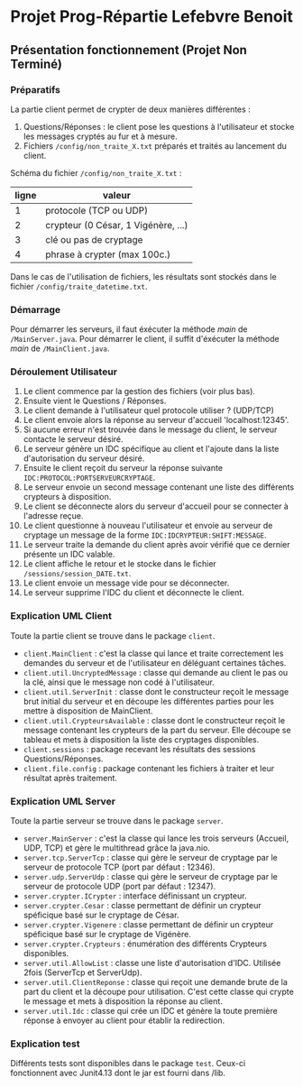 # Projet Prog-Répartie Lefebvre Benoit

## Présentation fonctionnement (Projet Non Terminé)

### Préparatifs

La partie client permet de crypter de deux manières différentes :
1. Questions/Réponses : le client pose les questions à l'utilisateur et stocke les messages cryptés au fur et à mesure.
2. Fichiers `/config/non_traite_X.txt` préparés et traités au lancement du client.
        
Schéma du fichier `/config/non_traite_X.txt` :

| ligne  | valeur                              |
| ------ | ----------------------------------- |
| 1      | protocole (TCP ou UDP)              |
| 2      | crypteur (0 César, 1 Vigénère, ...) | 
| 3      | clé ou pas de cryptage              |
| 4      | phrase à crypter (max 100c.)        |

Dans le cas de l'utilisation de fichiers, les résultats sont stockés dans le fichier `/config/traite_datetime.txt`.

### Démarrage

Pour démarrer les serveurs, il faut éxécuter la méthode *main* de `/MainServer.java`.
Pour démarrer le client, il suffit d'éxécuter la méthode *main* de `/MainClient.java`.

### Déroulement Utilisateur

1. Le client commence par la gestion des fichiers (voir plus bas).
2. Ensuite vient le Questions / Réponses.
3. Le client demande à l'utilisateur quel protocole utiliser ? (UDP/TCP)
4. Le client envoie alors la réponse au serveur d'accueil 'localhost:12345'.
5. Si aucune erreur n'est trouvée dans le message du client, le serveur contacte le serveur désiré.
6. Le serveur génère un IDC spécifique au client et l'ajoute dans la liste d'autorisation du serveur désiré.
7. Ensuite le client reçoit du serveur la réponse suivante `IDC:PROTOCOL:PORTSERVEURCRYPTAGE`.
8. Le serveur envoie un second message contenant une liste des différents crypteurs à disposition.
9. Le client se déconnecte alors du serveur d'accueil pour se connecter à l'adresse reçue.
10. Le client questionne à nouveau l'utilisateur et envoie au serveur de cryptage un message de la forme `IDC:IDCRYPTEUR:SHIFT:MESSAGE`.
11. Le serveur traite la demande du client après avoir vérifié que ce dernier présente un IDC valable.
12. Le client affiche le retour et le stocke dans le fichier `/sessions/session_DATE.txt`.
13. Le client envoie un message vide pour se déconnecter.
14. Le serveur supprime l'IDC du client et déconnecte le client.

### Explication UML Client

Toute la partie client se trouve dans le package `client`.
*  `client.MainClient` : c'est la classe qui lance et traite correctement les demandes du serveur et de l'utilisateur en déléguant certaines tâches.
*  `client.util.UncryptedMessage` : classe qui demande au client le pas ou la clé, ainsi que le message non codé à l'utilisateur.
*  `client.util.ServerInit` : classe dont le constructeur reçoit le message brut initial du serveur et en découpe les différentes parties pour les mettre à disposition de MainClient.
*  `client.util.CrypteursAvailable` : classe dont le constructeur reçoit le message contenant les crypteurs de la part du serveur. Elle découpe se tableau et mets à disposition la liste des cryptages disponibles.
*  `client.sessions` : package recevant les résultats des sessions Questions/Réponses.
*  `client.file.config` : package contenant les fichiers à traiter et leur résultat après traitement.

### Explication UML Server

Toute la partie serveur se trouve dans le package `server`.
*  `server.MainServer` : c'est la classe qui lance les trois serveurs (Accueil, UDP, TCP) et gère le multithread grâce la java.nio.
*  `server.tcp.ServerTcp` : classe qui gère le serveur de cryptage par le serveur de protocole TCP (port par défaut : 12346).
*  `server.udp.ServerUdp` : classe qui gère le serveur de cryptage par le serveur de protocole UDP (port par défaut : 12347).
*  `server.crypter.ICrypter` : interface définissant un crypteur.
*  `server.crypter.Cesar` : classe permettant de définir un crypteur spéficique basé sur le cryptage de César.
*  `server.crypter.Vigenere` : classe permettant de définir un crypteur spéficique basé sur le cryptage de Vigénère.
*  `server.crypter.Crypteurs` : énumération des différents Crypteurs disponibles.
*  `server.util.AllowList` : classe une liste d'autorisation d'IDC. Utilisée 2fois (ServerTcp et ServerUdp).
*  `server.util.ClientReponse` : classe qui reçoit une demande brute de la part du client et la découpe pour utilisation. C'est cette classe qui crypte le message et mets à disposition la réponse au client.
*  `server.util.Idc` : classe qui crée un IDC et génère la toute première réponse à envoyer au client pour établir la redirection.

### Explication test

Différents tests sont disponibles dans le package `test`. Ceux-ci fonctionnent avec Junit4.13 dont le jar est fourni dans /lib.
